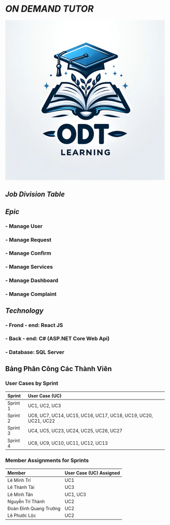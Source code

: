 # _ON DEMAND TUTOR_ 
![My Image](images/z5520680443558_906c7220fd17b60865cf37008a573767.jpg)
## ___Job Division Table___

## ___Epic___
### - Manage User 
### - Manage Request
### - Manage Confirm
### - Manage Services
### - Manage Dashboard
### - Manage Complaint

## ___Technology___
### - Frond - end: React JS
### - Back - end: C# (ASP.NET Core Web Api)
### - Database: SQL Server


## __Bảng Phân Công Các Thành Viên__
### User Cases by Sprint

| Sprint   | User Case (UC)             |
| :------- | :------------------------- |
| Sprint 1 | UC1, UC2, UC3              |
| Sprint 2 | UC6, UC7, UC14, UC15, UC16, UC17, UC18, UC19, UC20, UC21, UC22 |
| Sprint 3 | UC4, UC5, UC23, UC24, UC25, UC26, UC27 |
| Sprint 4 | UC8, UC9, UC10, UC11, UC12, UC13    |

### Member Assignments for Sprints

| Member   | User Case (UC) Assigned    |
| :------- | :------------------------- |
| Lê Minh Trí | UC1 |
| Lê Thành Tài | UC3 |
| Lê Minh Tân | UC1, UC3 |
| Nguyễn Trí Thành | UC2 |
| Đoàn Đình Quang Trường | UC2 |
| Lê Phước Lộc | UC2 |
